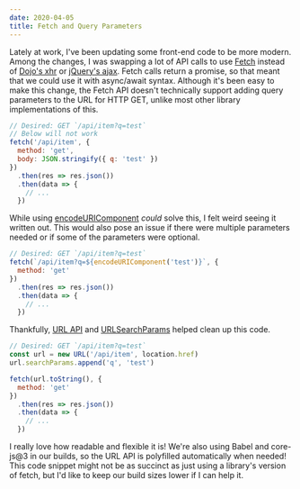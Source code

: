 ```yaml
---
date: 2020-04-05
title: Fetch and Query Parameters
---
```


Lately at work, I've been updating some front-end code to be more modern. Among
the changes, I was swapping a lot of API calls to use
[Fetch](https://developer.mozilla.org/en-US/docs/Web/API/Fetch_API) instead of
[Dojo's xhr](https://dojotoolkit.org/reference-guide/1.9/dojo/request/xhr.html)
or [jQuery's ajax](https://api.jquery.com/jQuery.ajax/). Fetch calls return a
promise, so that meant that we could use it with async/await syntax. Although
it's been easy to make this change, the Fetch API doesn't technically support
adding query parameters to the URL for HTTP GET, unlike most other library
implementations of this.

```javascript
// Desired: GET `/api/item?q=test`
// Below will not work
fetch('/api/item', {
  method: 'get',
  body: JSON.stringify({ q: 'test' })
})
  .then(res => res.json())
  .then(data => {
    // ...
  })
```

While using
[encodeURIComponent](https://developer.mozilla.org/en-US/docs/Web/JavaScript/Reference/Global_Objects/encodeURIComponent)
_could_ solve this, I felt weird seeing it written out. This would also pose an
issue if there were multiple parameters needed or if some of the parameters were
optional.

```javascript
// Desired: GET `/api/item?q=test`
fetch(`/api/item?q=${encodeURIComponent('test')}`, {
  method: 'get'
})
  .then(res => res.json())
  .then(data => {
    // ...
  })
```

Thankfully, [URL API](https://developer.mozilla.org/en-US/docs/Web/API/URL_API)
and
[URLSearchParams](https://developer.mozilla.org/en-US/docs/Web/API/URLSearchParams)
helped clean up this code.

```javascript
// Desired: GET `/api/item?q=test`
const url = new URL('/api/item', location.href)
url.searchParams.append('q', 'test')

fetch(url.toString(), {
  method: 'get'
})
  .then(res => res.json())
  .then(data => {
    // ...
  })
```

I really love how readable and flexible it is! We're also using Babel and
core-js@3 in our builds, so the URL API is polyfilled automatically when needed!
This code snippet might not be as succinct as just using a library's version of
fetch, but I'd like to keep our build sizes lower if I can help it.
